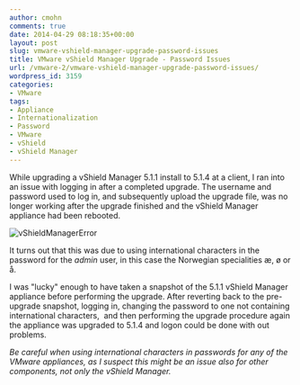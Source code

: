 ```yaml
---
author: cmohn
comments: true
date: 2014-04-29 08:18:35+00:00
layout: post
slug: vmware-vshield-manager-upgrade-password-issues
title: VMware vShield Manager Upgrade - Password Issues
url: /vmware-2/vmware-vshield-manager-upgrade-password-issues/
wordpress_id: 3159
categories:
- VMware
tags:
- Appliance
- Internationalization
- Password
- VMware
- vShield
- vShield Manager
---
```


While upgrading a vShield Manager 5.1.1 install to 5.1.4 at a client, I ran into an issue with logging in after a completed upgrade. The username and password used to log in, and subsequently upload the upgrade file, was no longer working after the upgrade finished and the vShield Manager appliance had been rebooted.
<!--more-->

![vShieldManagerError](/img/vShieldManagerError.png)

It turns out that this was due to using international characters in the password for the _admin_ user, in this case the Norwegian specialities æ, ø or å.

I was "lucky" enough to have taken a snapshot of the 5.1.1 vShield Manager appliance before performing the upgrade. After reverting back to the pre-upgrade snapshot, logging in, changing the password to one not containing international characters,  and then performing the upgrade procedure again the appliance was upgraded to 5.1.4 and logon could be done with out problems.

_Be careful when using international characters in passwords for any of the VMware appliances, as I suspect this might be an issue also for other components, not only the vShield Manager._

